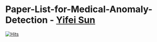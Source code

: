 # Paper-List-for-Medical-Anomaly-Detection - [Yifei Sun](https://diaoquesang.github.io/)
[![Hits](https://hits.seeyoufarm.com/api/count/incr/badge.svg?url=https%3A%2F%2Fgithub.com%2Fdiaoquesang%2FPaper-List-for-Medical-Anomaly-Detection&count_bg=%2379C83D&title_bg=%23555555&icon=&icon_color=%23E7E7E7&title=Page+Viewers&edge_flat=false)](https://hits.seeyoufarm.com)
